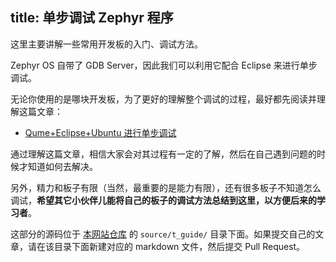 title: 单步调试 Zephyr 程序
---

这里主要讲解一些常用开发板的入门、调试方法。

Zephyr OS 自带了 GDB Server，因此我们可以利用它配合 Eclipse 来进行单步调试。

无论你使用的是哪块开发板，为了更好的理解整个调试的过程，最好都先阅读并理解这篇文章：
- [Qume+Eclipse+Ubuntu 进行单步调试](qemu.html)

通过理解这篇文章，相信大家会对其过程有一定的了解，然后在自己遇到问题的时候才知道如何去解决。

另外，精力和板子有限（当然，最重要的是能力有限），还有很多板子不知道怎么调试，**希望其它小伙伴儿能将自己的板子的调试方法总结到这里，以方便后来的学习者**。

这部分的源码位于 [本网站仓库](https://github.com/tidyjiang8/zephyrproject.cn/tree/master/source/t_guide) 的 `source/t_guide/` 目录下面。如果提交自己的文章，请在该目录下面新建对应的 markdown 文件，然后提交 Pull Request。

</br>